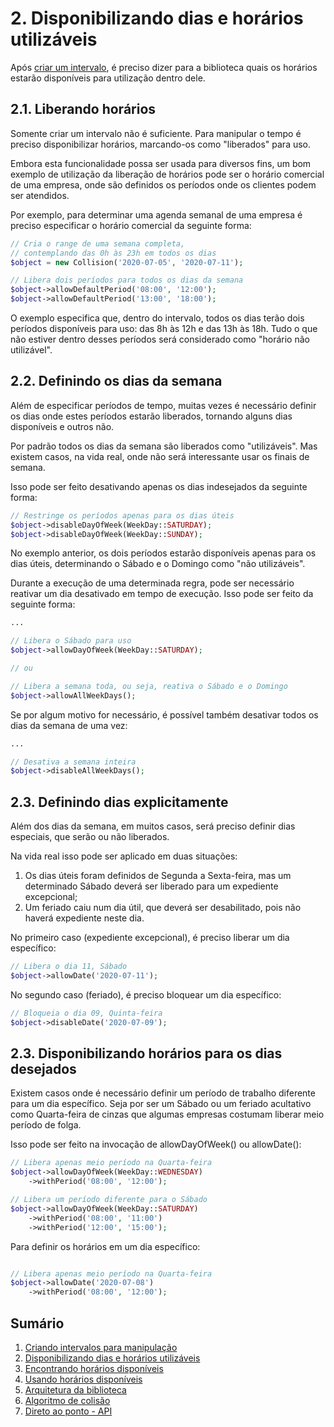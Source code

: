 # 2. Disponibilizando dias e horários utilizáveis

Após [criar um intervalo](ranges.md), é preciso dizer para a biblioteca quais os horários estarão disponíveis para utilização dentro dele.

## 2.1. Liberando horários

Somente criar um intervalo não é suficiente. Para manipular o tempo é preciso disponibilizar horários, marcando-os como "liberados" para uso.

Embora  esta funcionalidade possa ser usada para diversos fins, um bom exemplo de utilização da liberação de horários pode ser o horário comercial de uma empresa, onde são definidos os períodos onde os clientes podem ser atendidos.

Por exemplo, para determinar uma agenda semanal de uma empresa é preciso especificar o horário comercial da seguinte forma:

```php
// Cria o range de uma semana completa, 
// contemplando das 0h às 23h em todos os dias
$object = new Collision('2020-07-05', '2020-07-11');

// Libera dois períodos para todos os dias da semana
$object->allowDefaultPeriod('08:00', '12:00');
$object->allowDefaultPeriod('13:00', '18:00');
```

O exemplo especifica que, dentro do intervalo, todos os dias terão dois períodos disponíveis para uso: das 8h às 12h e das 13h às 18h.
Tudo o que não estiver dentro desses períodos será considerado como "horário não utilizável".

## 2.2. Definindo os dias da semana

Além de especificar períodos de tempo, muitas vezes é necessário definir os dias onde estes períodos estarão liberados, tornando alguns dias disponíveis e outros não.

Por padrão todos os dias da semana são liberados como "utilizáveis". Mas existem casos, na vida real, onde não será interessante usar os finais de semana.

Isso pode ser feito desativando apenas os dias indesejados da seguinte forma:

```php
// Restringe os períodos apenas para os dias úteis
$object->disableDayOfWeek(WeekDay::SATURDAY);
$object->disableDayOfWeek(WeekDay::SUNDAY);
```

No exemplo anterior, os dois períodos estarão disponíveis apenas para os dias úteis, determinando o Sábado e o Domingo como "não utilizáveis".

Durante a execução de uma determinada regra, pode ser necessário reativar um dia desativado em tempo de execução.
Isso pode ser feito da seguinte forma:

```php
...

// Libera o Sábado para uso
$object->allowDayOfWeek(WeekDay::SATURDAY);

// ou 

// Libera a semana toda, ou seja, reativa o Sábado e o Domingo
$object->allowAllWeekDays();
```

Se por algum motivo for necessário, é possível também desativar todos os dias da semana de uma vez:

```php
...

// Desativa a semana inteira
$object->disableAllWeekDays();
```

## 2.3. Definindo dias explicitamente

Além dos dias da semana, em muitos casos, será preciso definir dias especiais, que serão ou não liberados.

Na vida real isso pode ser aplicado em duas situações:

1. Os dias úteis foram definidos de Segunda a Sexta-feira, mas um determinado Sábado deverá ser liberado para um expediente excepcional;
2. Um feriado caiu num dia útil, que deverá ser desabilitado, pois não haverá expediente neste dia.

No primeiro caso (expediente excepcional), é preciso liberar um dia específico:

```php
// Libera o dia 11, Sábado
$object->allowDate('2020-07-11');
```

No segundo caso (feriado), é preciso bloquear um dia específico:

```php
// Bloqueia o dia 09, Quinta-feira
$object->disableDate('2020-07-09');
```

## 2.3. Disponibilizando horários para os dias desejados

Existem casos onde é necessário definir um período de trabalho diferente para um dia específico. Seja por ser um Sábado ou um feriado acultativo como Quarta-feira de cinzas que algumas empresas costumam liberar meio período de folga.

Isso pode ser feito na invocação de allowDayOfWeek() ou allowDate():

```php
// Libera apenas meio período na Quarta-feira
$object->allowDayOfWeek(WeekDay::WEDNESDAY)
    ->withPeriod('08:00', '12:00');

// Libera um período diferente para o Sábado
$object->allowDayOfWeek(WeekDay::SATURDAY)
    ->withPeriod('08:00', '11:00')
    ->withPeriod('12:00', '15:00');
```

Para definir os horários em um dia específico:

```php

// Libera apenas meio período na Quarta-feira
$object->allowDate('2020-07-08')
    ->withPeriod('08:00', '12:00');
```

## Sumário

1. [Criando intervalos para manipulação](ranges.md)
2. [Disponibilizando dias e horários utilizáveis](allowance.md)
3. [Encontrando horários disponíveis](search.md)
4. [Usando horários disponíveis](fitting.md)
5. [Arquitetura da biblioteca](architecture.md)
6. [Algoritmo de colisão](minutes.md)
7. [Direto ao ponto - API](api.md)
